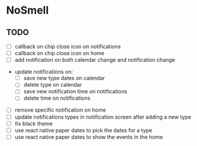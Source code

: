 # NoSmell

## TODO

- [ ] callback on chip close icon on notifications
- [ ] callback on chip close icon on home
- [ ] add notification on both calendar change and notification change
- update notifications on:
    - [ ] save new type dates on calendar
    - [ ] delete type on calendar
    - [ ] save new notification time on notifications
    - [ ] delete time on notifications
- [ ] remove specific notification on home
- [ ] update notifications types in notification screen after adding a new type
- [ ] fix black theme
- [ ] use react native paper dates to pick the dates for a type
- [ ] use react native paper dates to show the events in the home